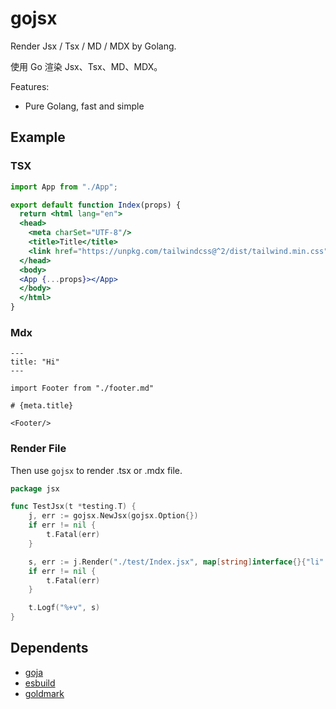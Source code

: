 # gojsx

Render Jsx / Tsx / MD / MDX by Golang.

使用 Go 渲染 Jsx、Tsx、MD、MDX。

Features:
- Pure Golang, fast and simple

## Example

### TSX
```jsx
import App from "./App";

export default function Index(props) {
  return <html lang="en">
  <head>
    <meta charSet="UTF-8"/>
    <title>Title</title>
    <link href="https://unpkg.com/tailwindcss@^2/dist/tailwind.min.css" rel="stylesheet"/>
  </head>
  <body>
  <App {...props}></App>
  </body>
  </html>
}
```

### Mdx
```mdx
---
title: "Hi"
---

import Footer from "./footer.md"

# {meta.title}

<Footer/>

```

### Render File

Then use `gojsx` to render .tsx or .mdx file.

```go
package jsx

func TestJsx(t *testing.T) {
	j, err := gojsx.NewJsx(gojsx.Option{})
	if err != nil {
		t.Fatal(err)
	}

	s, err := j.Render("./test/Index.jsx", map[string]interface{}{"li": []int64{1, 2, 3, 4}})
	if err != nil {
		t.Fatal(err)
	}

	t.Logf("%+v", s)
}
```

## Dependents
- [goja](https://github.com/dop251/goja)
- [esbuild](https://github.com/evanw/esbuild)
- [goldmark](github.com/yuin/goldmark)
